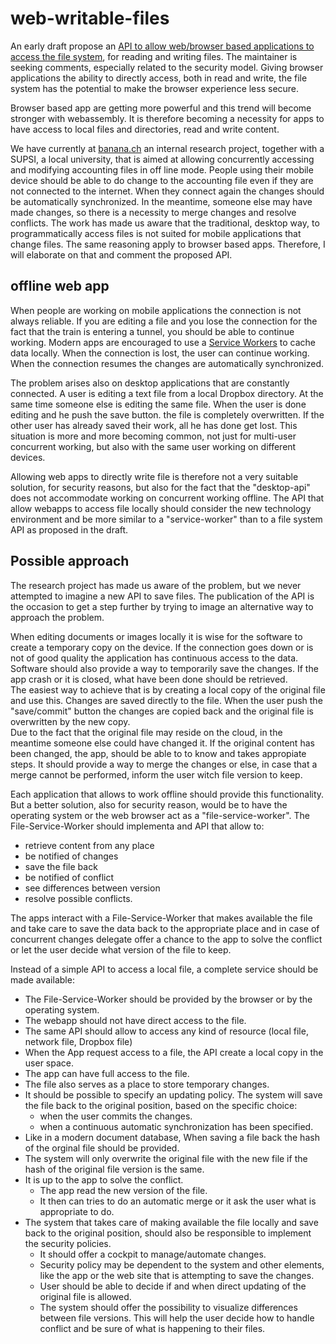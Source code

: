 # web-writable-files

An early draft propose an [API to allow web/browser based applications to access the file system](https://github.com/WICG/writable-files), for reading and writing files.
The maintainer is seeking comments, especially related to the security model. Giving browser applications the ability to directly access, both in read and write, the file system has the potential to make the browser experience less secure.

Browser based app are getting more powerful and this trend will become stronger with webassembly. It is therefore becoming a necessity for apps to have access to local files and directories, read and write content.

We have currently at [banana.ch](https://www.banana.ch/) an internal research project, together with a SUPSI, a local university, that is aimed at allowing concurrently accessing and modifying accounting files in off line mode. People using their mobile device should be able to do change to the accounting file even if they are not connected to the internet. When they connect again the changes should be automatically synchronized. In the meantime, someone else may have made changes, so there is a necessity to merge changes and resolve conflicts. 
The work has made us aware that the traditional, desktop way, to programmatically access files is not suited for mobile applications that change files. The same reasoning apply to browser based apps. Therefore, I will elaborate on that and comment the proposed API.

## offline web app
When people are working on mobile applications the connection is not always reliable. If you are editing a file and you lose the connection for the fact that the train is entering a tunnel, you should be able to continue working. Modern apps are encouraged to use a [Service Workers](https://developers.google.com/web/fundamentals/primers/service-workers/) to cache data locally. When the connection is lost, the user can continue working. When the connection resumes the changes are automatically synchronized.

The problem arises also on desktop applications that are constantly connected. A user is editing a text file from a local Dropbox directory. At the same time someone else is editing the same file. When the user is done editing and he push the save button. the file is completely overwritten. If the other user has already saved their work, all he has done get lost. 
This situation is more and more becoming common, not just for multi-user concurrent working, but also with the same user working on different devices. 

Allowing web apps to directly write file is therefore not a very suitable solution, for security reasons, but also for the fact that the "desktop-api" does not accommodate working on concurrent working offline. The API that allow webapps to access file locally should consider the new technology environment and be more similar to a "service-worker" than to a file system API as proposed in the draft. 

## Possible approach
The research project has made us aware of the problem, but we never attempted to imagine a new API to save files. The publication of the API is the occasion to get a step further by trying to image an alternative way to approach the problem. 

When editing documents or images locally it is wise for the software to create a temporary copy on the device. If the connection goes down or is not of good quality the application has continuous access to the data. Software should also provide a way to temporarily save the changes. If the app crash or it is closed, what have been done should be retrieved.  
The easiest way to achieve that is by creating a local copy of the original file and use this. Changes are saved directly to the file. When the user push the "save/commit" button the changes are copied back and the original file is overwritten by the new copy.  
Due to the fact that the original file may reside on the cloud, in the meantime someone else could have changed it. If the original content has been changed, the app, should be able to to know and takes appropiate steps. It should provide a way to merge the changes or else, in case that a merge cannot be performed, inform the user witch file version to keep. 

Each application that allows to work offline should provide this functionality. But a better solution, also for security reason, would be to have the operating system or the web browser act as a "file-service-worker". 
The File-Service-Worker should implementa and API that allow to: 
- retrieve content from any place
- be notified of changes 
- save the file back 
- be notified of conflict
- see differences between version
- resolve possible conflicts.  

The apps interact with a File-Service-Worker that makes available the file and take care to save the data back to the appropriate place and in case of concurrent changes delegate offer a chance to the app to solve the conflict or let the user decide what version of the file to keep. 

Instead of a simple API to access a local file, a complete service should be made available:  
- The File-Service-Worker should be provided by the browser or by the operating system.
- The webapp should not have direct access to the file.
- The same API should allow to access any kind of resource (local file, network file, Dropbox file) 
- When the App request access to a file, the API create a local copy in the user space. 
- The app can have full access to the file.
- The file also serves as a place to store temporary changes.
- It should be possible to specify an updating policy. The system will save the file back to the original position, based on the specific choice:
  - when the user commits the changes.
  - when a continuous automatic synchronization has been specified. 
- Like in a modern document database, When saving a file back the hash of the orginal file should be provided.
- The system will only overwrite the original file with the new file if the hash of the original file  version is the same. 
- It is up to the app to solve the conflict. 
  - The app read the new version of the file.  
  - It then can tries to do an automatic merge or it ask the user what is appropriate to do. 
- The system that takes care of making available the file locally and save back to the original position, should also be responsible to implement the security policies. 
   - It should offer a cockpit to manage/automate changes. 
   - Security policy may be dependent to the system and other elements, like the app or the web site that is attempting to save the changes.
   - User should be able to decide if and when direct updating of the original file is allowed.
   - The system should offer the possibility to visualize differences between file versions. This will help the user decide how to handle conflict and be sure of what is happening to their files.
   
   


